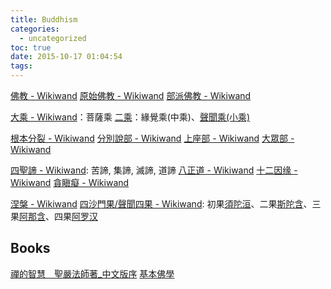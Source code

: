 ```yaml
---
title: Buddhism
categories:
  - uncategorized
toc: true
date: 2015-10-17 01:04:54
tags:
---
```


[佛教 - Wikiwand](https://www.wikiwand.com/zh/佛教)
[原始佛教 - Wikiwand](https://www.wikiwand.com/zh/初期佛教)
[部派佛教 - Wikiwand](https://www.wikiwand.com/zh/部派佛教)

[大乘 - Wikiwand](https://www.wikiwand.com/zh/大乘佛教)：菩薩乘
[二乘](https://www.wikiwand.com/zh/二乘)：緣覺乘(中乘)、[聲聞乘(小乘)](https://www.wikiwand.com/zh/小乘佛教)

[根本分裂 - Wikiwand](https://www.wikiwand.com/zh/根本分裂)
[分別說部 - Wikiwand](https://www.wikiwand.com/zh/分別說部)
[上座部 - Wikiwand](https://www.wikiwand.com/zh/上座部)
[大眾部 - Wikiwand](https://www.wikiwand.com/zh/大眾部)

[四聖諦 - Wikiwand](https://www.wikiwand.com/zh/四谛): 苦諦, 集諦, 滅諦, 道諦
[八正道 - Wikiwand](https://www.wikiwand.com/zh/八聖道分)
[十二因缘 - Wikiwand](https://www.wikiwand.com/zh/十二因缘)
[貪瞋癡 - Wikiwand](http://www.wikiwand.com/zh-hk/三毒)

[涅槃 - Wikiwand](https://www.wikiwand.com/zh/涅槃)
[四沙門果/聲聞四果 - Wikiwand](https://www.wikiwand.com/zh/四向四果): 初果[須陀洹](https://www.wikiwand.com/zh/須陀洹)、二果[斯陀含](https://www.wikiwand.com/zh/斯陀含)、三果[阿那含](https://www.wikiwand.com/zh/阿那含)、四果[阿罗汉](https://www.wikiwand.com/zh/阿罗汉)

## Books

[禪的智慧　聖嚴法師著_中文版序](http://www.book853.com/show.aspx?id=66&cid=160)
[基本佛學](http://www.ctworld.org.tw/meditation/02_frame.htm)
